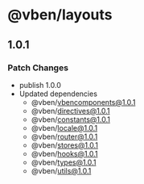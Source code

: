 # @vben/layouts

## 1.0.1

### Patch Changes

- publish 1.0.0
- Updated dependencies
  - @vben/vbencomponents@1.0.1
  - @vben/directives@1.0.1
  - @vben/constants@1.0.1
  - @vben/locale@1.0.1
  - @vben/router@1.0.1
  - @vben/stores@1.0.1
  - @vben/hooks@1.0.1
  - @vben/types@1.0.1
  - @vben/utils@1.0.1
